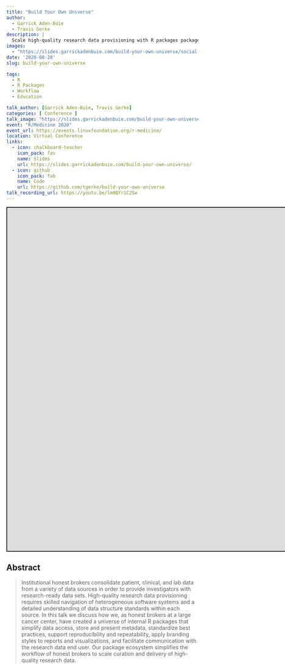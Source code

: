 ```yaml
---
title: "Build Your Own Universe"
author:
  - Garrick Aden-Buie
  - Travis Gerke
description: |
  Scale high-quality research data provisioning with R packages package.
images:
  - "https://slides.garrickadenbuie.com/build-your-own-universe/social-card.png"
date: '2020-08-28'
slug: build-your-own-universe

tags:
  - R
  - R Packages
  - Workflow
  - Education

talk_author: [Garrick Aden-Buie, Travis Gerke]
categories: [ Conference ]
talk_image: "https://slides.garrickadenbuie.com/build-your-own-universe/social-card.png"
event: "R/Medicine 2020"
event_url: https://events.linuxfoundation.org/r-medicine/
location: Virtual Conference
links:
  - icon: chalkboard-teacher
    icon_pack: fas
    name: Slides
    url: https://slides.garrickadenbuie.com/build-your-own-universe/
  - icon: github
    icon_pack: fab
    name: Code
    url: https://github.com/tgerke/build-your-own-universe
talk_recording_url: https://youtu.be/lm0QYr1C2Sw
---
```


<script src="/rmarkdown-libs/fitvids-2.1.1/fitvids.min.js"></script>
<div class="shareagain" style="min-width:300px;margin:1em auto;">
<iframe src="https://slides.garrickadenbuie.com/build-your-own-universe/" width="1600" height="900" style="border:2px solid currentColor;" loading="lazy" allowfullscreen></iframe>
<script>fitvids('.shareagain', {players: 'iframe'});</script>
</div>

## Abstract

> Institutional honest brokers consolidate patient, clinical, and lab data from
> a variety of data sources in order to provide investigators with
> research-ready data sets. High-quality research data provisioning requires
> skilled navigation of heterogeneous software systems and a detailed
> understanding of data structure standards within each source. In this talk we
> discuss how we, as honest brokers at a large cancer center, have created a
> universe of internal R packages that simplify data access, store and present
> metadata, standardize best practices, support reproducibility and
> repeatability, apply branding styles to reports and visualizations, and
> facilitate communication with the research data end user. Our package
> ecosystem simplifies the workflow of honest brokers to scale curation and
> delivery of high-quality research data.
